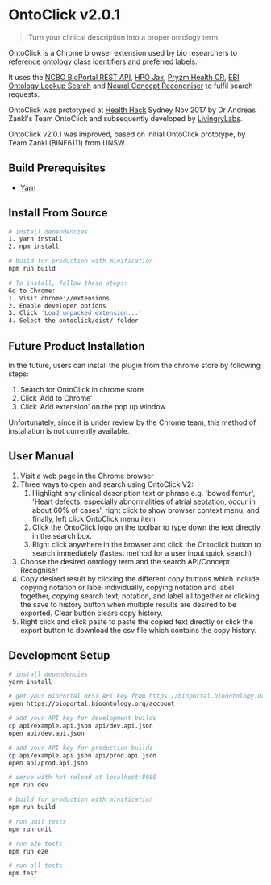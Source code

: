 # OntoClick v2.0.1

> Turn your clinical description into a proper ontology term.

OntoClick is a Chrome browser extension used by bio researchers to reference ontology class identifiers and preferred labels.

It uses the [NCBO BioPortal REST API](http://bioportal.bioontology.org/), [HPO Jax](https://hpo.jax.org/webjars/swagger-ui/3.20.9/index.html?url=/api/hpo/docs/), [Pryzm Health CR](https://track.health/api/), [EBI Ontology Lookup Search](https://www.ebi.ac.uk/ols/docs/api) and [Neural Concept Recongniser](https://ncr.ccm.sickkids.ca/api_doc/) to fulfil search requests.

OntoClick was prototyped at [Health Hack](https://www.healthhack.com.au/) Sydney Nov 2017 by Dr Andreas Zankl's Team OntoClick and subsequently developed by [LivingryLabs](https://www.livingrylabs.net/). 

OntoClick v2.0.1 was improved, based on initial OntoClick prototype, by Team Zankl (BINF6111) from UNSW.


## Build Prerequisites

* [Yarn](https://yarnpkg.com/en/docs/install)


## Install From Source
``` bash
# install dependencies
1. yarn install
2. npm install

# build for production with minification
npm run build

# To install, follow these steps:
Go to Chrome:
1. Visit chrome://extensions
2. Enable developer options 
3. Click 'Load unpacked extension...'
4. Select the ontoclick/dist/ folder
```

## Future Product Installation
In the future, users can install the plugin from the chrome store by following steps:
1. Search for OntoClick in chrome store
2. Click ‘Add to Chrome’
3. Click ‘Add extension’ on the pop up window 

Unfortunately, since it is under review by the Chrome team, this method of installation is not currently available.

## User Manual
1. Visit a web page in the Chrome browser
2. Three ways to open and search using OntoClick V2:
    1. Highlight any clinical description text or phrase e.g. 'bowed femur', 'Heart defects, especially abnormalities of atrial septation, occur in about 60% of cases', 
       right click to show browser context menu, and finally, 
       left click OntoClick menu item
    2. Click the OntoClick logo on the toolbar to type down the text directly in the search box.
    3. Right click anywhere in the browser and click the Ontoclick button to search immediately (fastest method for a user input quick search)
3. Choose the desired ontology term and the search API/Concept Recogniser
4. Copy desired result by clicking the different copy buttons which include copying notation or label individually, copying notation and label together, copying search text, notation, and label all together or clicking the save to history button when multiple results are desired to be exported. Clear button clears copy history.
5. Right click and click paste to paste the copied text directly or click the export button to download the csv file which contains the copy history.


## Development Setup

``` bash
# install dependencies
yarn install

# get your BioPortal REST API key from https://bioportal.bioontology.org/account
open https://bioportal.bioontology.org/account

# add your API key for development builds
cp api/example.api.json api/dev.api.json
open api/dev.api.json

# add your API key for production builds
cp api/example.api.json api/prod.api.json
open api/prod.api.json

# serve with hot reload at localhost:8080
npm run dev

# build for production with minification
npm run build

# run unit tests
npm run unit

# run e2e tests
npm run e2e

# run all tests
npm test
```
